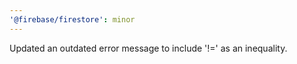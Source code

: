 ```yaml
---
'@firebase/firestore': minor
---
```


Updated an outdated error message to include '!=' as an inequality.
